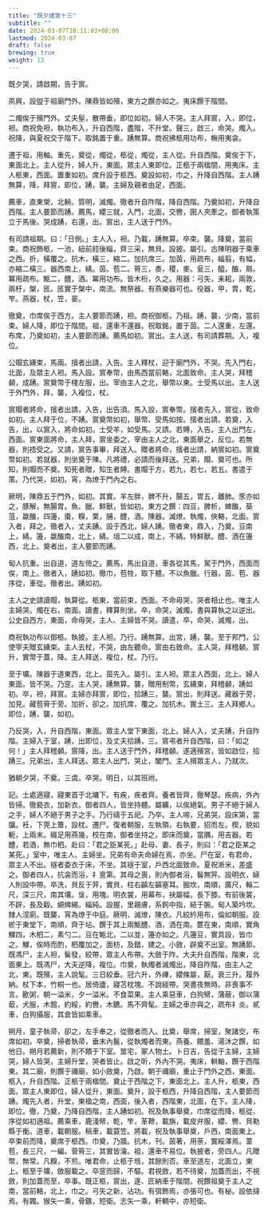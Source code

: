 ```yaml
---
title: "既夕禮第十三"
subtitle: ""
date: 2024-03-07T18:11:03+08:00
lastmod: 2024-03-07
draft: false
brewing: true
weight: 13
---
```


既夕哭，請啟期，告于賔。

夙興，設盥于祖廟門外。陳鼎皆如殯，東方之饌亦如之。夷床饌于階間。

二燭俟于殯門外。丈夫髽，散帶垂，即位如初。婦人不哭。主人拜賔，入，即位，袒。商祝免袒，執功布入，升自西階，盡階，不升堂。聲三，啟三，命哭。燭入。祝降，與夏祝交于階下。取銘置于重。踴無算。商祝拂柩用功布，幠用夷衾。

遷于祖，用軸。重先，奠從，燭從，柩從，燭從，主人從。升自西階。奠俟于下，東面北上。主人從升，婦人升，東面。眾主人東即位。正柩于兩楹間，用夷床。主人柩東，西面。置重如初。席升設于柩西。奠設如初，巾之，升降自西階。主人踴無算，降，拜賔，即位，踴，襲。主婦及親者由足，西面。

薦車，直東榮，北輈。質明，滅燭。徹者升自阼階，降自西階。乃奠如初，升降自西階。主人要節而踴。薦馬，纓三就，入門，北面，交轡，圉人夾牽之。御者執策立于馬後。哭成踴，右還，出。賔出，主人送于門外。

有司請祖期。曰：「日側。」主人入，袒。乃載，踴無算。卒束。襲。降奠，當前束。商祝飾柩，一池，紐前䞓後緇，齊三采，無貝。設披。屬引。古陳明器于乘車之西。折，橫覆之。抗木，橫三，縮二。加抗席三。加茵，用疏布，緇翦，有幅，亦縮二橫三。器西南上，綪。茵。苞二。筲三，黍，稷，麥。瓮三，醯，醢，屑。冪用疏布。甒二，醴，酒。冪用功布。皆木桁，久之。用器：弓矢，耒耜，兩敦，兩杅，槃，匜。匜實于槃中，南流。無祭器。有燕樂器可也。役器，甲，胄，乾，笮。燕器，杖，笠，翣。

徹奠，巾席俟于西方。主人要節而踴，袒。商祝御柩，乃祖。踴，襲，少南，當前束。婦人降，即位于階間。祖，還車不還器。祝取銘，置于茵。二人還重，左還。布席，乃奠如初，主人要節而踴。薦馬如初。賔出。主人送，有司請葬期。入，複位。

公賵玄纁束，馬兩。擯者出請，入告。主人釋杖，迎于廟門外，不哭。先入門右，北面，及眾主人袒。馬入設。賔奉幣，由馬西當前輅，北面致命。主人哭，拜稽顙，成踴。賔奠幣于棧左服，出。宰由主人之北，舉幣以東。士受馬以出。主人送于外門外，拜，襲，入複位，杖。

賔賵者將命，擯者出請，入告，出告須。馬入設，賔奉幣。擯者先入，賔從，致命如初。主人拜于位，不踴。賔奠幣如初，舉幣、受馬如按。擯者出請。若奠，入告，出，以賔入，將命如初。士受羊，如受馬。又請。若賻，入告。主人出門左，西面。賔東面將命，主人拜，賔坐委之，宰由主人之北，東面舉之，反位。若無器，則捂受之。又請，賔告事畢，拜送入。贈者將命，擯者出請，納賔如初。賔奠幣如初。若就器，則坐奠于陳。凡將禮，必請而後拜送。兄弟，賵、奠可也。所知，則賵而不奠。知死者贈，知生者賻。書賵于方，若九，若七，若五。書遣于策。乃代哭，如初。宵，為燎于門內之右。

厥明，陳鼎五于門外，如初。其實。羊左胖，髀不升，腸五，胃五，離肺。豕亦如之，豚解，無腸胃。魚、臘、鮮獸，皆如初。東方之饌：四豆，脾析，蜱醢，葵菹，蠃醢，四籩，棗，糗，栗，脯，醴，酒。陳器。滅燎。執燭，俠輅，北面。賔入者，拜之。徹者入，丈夫踴。設于西北，婦人踴。徹者東，鼎入，乃奠。豆南上，綪。籩，蠃醢南，北上，綪。俎二以成，南上，不綪。特鮮獸。醴、酒在籩西，北上。奠者出，主人要節而踴。

甸人抗重。出自道，道左倚之。薦馬，馬出自道，車各從其馬，駕于門外，西面而俟，南上。徹者入，踴如初。徹巾，苞牲，取下體。不以魚臘。行器，茵、苞、器序從，車從。徹者出。踴如初。

主人之史請讀賵，執算從。柩東，當前束，西面。不命毋哭，哭者相止也。唯主人主婦哭。燭在右，南面。讀書，釋算則坐。卒，命哭，滅燭，書與算執之以逆出。公史自西方，東面，命毋哭，主人、主婦皆不哭。讀遣，卒，命哭，滅燭，出。

商祝執功布以御柩。執披。主人袒。乃行。踴無算。出宮，踴，襲。至于邦門，公使宰夫贈玄纁束。主人去杖，不哭，由左聽命。賔由右致命。主人哭，拜稽顙。賔升，實幣于蓋，降。主人拜送，複位，杖。乃行。

至于壙。陳器于道東西，北上。茵先入。屬引。主人袒。眾主人西面，北上。婦人東面。皆不哭。乃窆。主人哭，踴無算。襲，贈用制幣，玄纁束，拜稽顙，踴如初。卒，袒，拜賔。主婦亦拜賔，即位，拾踴三，襲。賔出，則拜送。藏器于旁，加見。藏苞筲于旁。加折，卻之。加抗席，覆之。加抗木。實土三。主人拜鄉人。即位，踴，襲，如初。

乃反哭，入，升自西階，東面。眾主人堂下東面，北上。婦人入，丈夫踴，升自阼階。主婦入于室，踴，出即位，及丈夫拾踴，三。賔弔者升自西階，曰：「如之何！」主人拜稽顙。賔降，出。主人送于門外，拜稽顙。遂適殯宮，皆如啟位，拾踴三。兄弟出，主人拜送。眾主人出門，哭止，闔門。主人揖眾主人，乃就次。

猶朝夕哭，不奠。三虞。卒哭。明日，以其班祔。

記。士處適寢，寢東首于北墉下。有疾，疾者齊。養者皆齊，徹琴瑟。疾病，外內皆掃。徹褻衣，加新衣。御者四人，皆坐持體。屬纊，以俟絕氣。男子不絕于婦人之手，婦人不絕于男子之手。乃行禱于五祀。乃卒。主人啼，兄弟哭。設床第，當牖。衽，下莞上簟，設枕。遷尸。復者朝服，左執領，右執要，招而左。楔，貌如軛，上兩末。綴足用燕幾，校在南，御者坐持之。即床而奠，當腢，用吉器。若醴，若酒，無巾柶。赴曰：「君之臣某死。」赴母、妻、長子，則曰：「君之臣某之某死。」室中，唯主人、主婦坐。兄弟有命夫命婦在焉，亦坐。尸在室，有君命，眾主人不出。襚者委衣于床，不坐。其襚于室，戶西北面致命。夏祝淅米，差盛之。御者四人，抗衾而浴，礻亶第。其母之喪，則內御者浴，鬠無笄。設明衣，婦人則設中帶。卒洗，貝反于笄，實貝，柱右齻左齻塞耳。掘坎，南順，廣尺，輪二尺，深三尺，南其壤。垼，用塊。明衣裳，用幕布，袂屬幅，長下膝。有前後裳，不辟，長及觳。縓綼緆。緇純。設握，里親膚，系鉤中指，結于腕。甸人築坅坎。隸人涅廁。既襲，宵為燎于中庭。厥明，滅燎，陳衣。凡絞紟用布，倫如朝服。設棜于東堂下，南順，齊于坫。饌于其上兩甒醴、酒，酒在南。篚在東，南順，實角觶四，木柶二，素勺二。豆在甒北，二以並，籩亦如之。凡籩豆，實具設，皆巾之。觶，俟時而酌，柶覆加之，面枋，及錯，建之。小斂，辟奠不出室。無踴節。既馮尸，主人袒，髺發，絞帶，眾主人布帶。大斂于阼。大夫升自西階，階東，北面東上。既馮尸，大夫逆降，複位。巾奠，執燭者滅燭出，降自阼階，由主人之北，東。既殯，主人說髦。三日絞垂。冠六升，外縪，纓條屬，厭。衰三升。履外納。杖下本，竹桐一也。居倚廬，寢苫枕塊。不說絰帶。哭晝夜無時。非喪事不言。歠粥，朝一溢米，夕一溢米。不食菜果。主人乘惡車，白狗幦，蒲蔽，御以蒲菆，犬服，木錧，約綏，約轡，木鑣。馬不齊髦。主婦之車亦與之，疏布礻炎。貳車，白狗攝服，其倉皆如乘車。

朔月，童子執帚，卻之，左手奉之，從徹者而入。比奠，舉席，掃室，聚諸㝔，布席如初。卒奠，掃者執帚，垂末內鬣，從執燭者而東。燕養、饋羞、湯沐之饌，如他日。朔月若薦新，則不饋于下室。筮宅，冢人物土。卜日吉，告從于主婦，主婦哭，婦人皆哭，主婦升堂，哭者皆止。啟之昕，外內不哭。夷床，輁軸，饌于西階東。其二廟，則饌于禰廟，如小斂奠，乃啟。朝于禰廟，重止于門外之西，東面。柩入，升自西階。正柩于兩楹間。奠止于西階之下，東面北上。主人升，柩東，西面。眾主人東即位，婦人從升，東面。奠升，設于柩西，升降自西階，主人要節而踴。燭先入者，升堂，東楹之南，西面，後入者，西階東，北面，在下。主人降，即位。徹，乃奠，乃降自西階，主人踴如初。祝及執事舉奠，巾席從而降，柩從、序從如初適祖。薦乘車，鹿淺幦，乾，笮，革靾，載旃，載皮弁服，纓、轡、貝勒縣于衡。道車，載朝服。稿車，載蓑笠。將載，祝及執事舉奠，戶西，南面東上。卒束前而降，奠席于柩西。巾奠，乃牆。抗木，刊。茵著，用荼，實綏澤焉。葦苞，長三尺，一編。菅筲三，其實皆瀹。祖，還車不易位。執披者，旁四人。凡贈幣，無常。凡糗，不煎。唯君命，止柩于堩，其餘則否。車至道左，北面立，東上。柩至于壙，斂服載之。卒窆而歸，不驅。君視斂，若不待奠，加蓋而出，不視斂，則加蓋而至，卒事。既正柩，賔出，遂、匠納車于階間。祝饌祖奠于主人之南，當前輅，北上，巾之。弓矢之新，沾功。有弭飾焉，亦張可也。有柲。設依撻焉。有韣。猴矢一乘，骨鏃，短衛。志矢一乘，軒輖中，亦短衛。